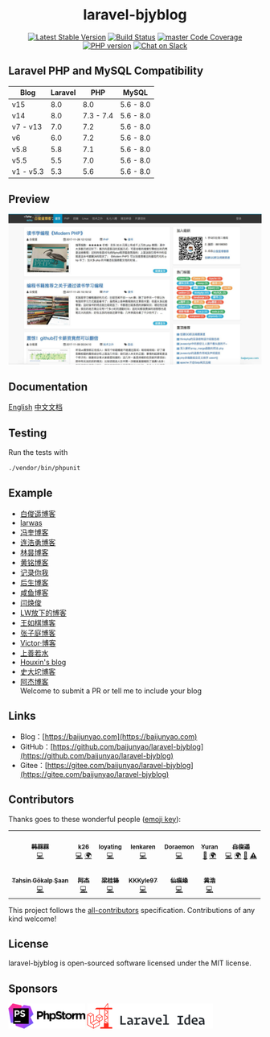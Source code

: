 <h1 align="center">laravel-bjyblog</h1>
<p align="center">
    <a href="https://packagist.org/packages/baijunyao/laravel-bjyblog"><img alt="Latest Stable Version" src="https://img.shields.io/packagist/v/baijunyao/laravel-bjyblog.svg?logo=packagist"/></a>
    <a href="https://github.com/baijunyao/laravel-bjyblog/actions?query=branch%3Amaster"><img alt="Build Status" src="https://github.com/baijunyao/laravel-bjyblog/workflows/CI/badge.svg?branch=master"/></a>
    <a href="https://codecov.io/gh/baijunyao/laravel-bjyblog/branch/master"><img alt="master Code Coverage" src="https://img.shields.io/codecov/c/github/baijunyao/laravel-bjyblog?logo=codecov"/></a>
    <a href="https://packagist.org/packages/baijunyao/laravel-bjyblog"><img alt="PHP version" src="https://img.shields.io/packagist/php-v/baijunyao/laravel-bjyblog.svg?logo=php"/></a>
    <a href="https://join.slack.com/t/baijunyao/shared_invite/enQtNjU3Nzk4Nzk4NjU3LWRhYmI4YmI3YjhjOTQyZGE2YTA3OTZjMjlhNGM4ZWQyNzNiOTMyYWI5YzAzYmE0ZDBhNmVjOWU1NTc4MWIxMzc"><img src="https://img.shields.io/badge/Slack%20%23laravel--bjyblog-join-orange.svg?logo=slack" alt="Chat on Slack"></a>
</p>

## Laravel PHP and MySQL Compatibility

| Blog | Laravel | PHP | MySQL |
| --- | --- | --- | --- |
| v15 | 8.0 | 8.0 | 5.6 - 8.0 |
| v14 | 8.0 | 7.3 - 7.4 | 5.6 - 8.0 |
| v7 - v13 | 7.0 | 7.2 | 5.6 - 8.0 |
| v6 | 6.0 | 7.2 | 5.6 - 8.0 |
| v5.8 | 5.8 | 7.1 | 5.6 - 8.0 |
| v5.5 | 5.5 | 7.0 | 5.6 - 8.0 |
| v1 - v5.3 | 5.3 | 5.6 | 5.6 - 8.0 |

## Preview

![laravel-bjyblog](./resources/readme/preview.jpg)

## Documentation

[English](https://baijunyao.com/docs/laravel-bjyblog/en) [中文文档](https://baijunyao.com/docs/laravel-bjyblog)  

## Testing

Run the tests with

```bash
./vendor/bin/phpunit
```

## Example

- [白俊遥博客](https://baijunyao.com)
- [larwas](https://www.larwas.com)
- [冯奎博客](https://fengkui.net)
- [连浩勇博客](https://lhyong.cn)
- [林昙博客](http://blog.umaske.com)
- [黄铭博客](https://blog.8ary.com)
- [记录你我](https://recwe.com)
- [后生博客](https://blog.w3ww.com)
- [咸鱼博客](http://www.tao3210.com)
- [闫焕俊](https://www.lovemoney.store)
- [LW放下的博客](http://www.putyy.com)
- [王如棋博客](http://wangruqi.top)
- [张子庭博客](https://www.loyating.com)
- [Victor·博客](http://victorblog.top)
- [上善若水](https://www.cassi.top)
- [Houxin's blog](https://www.wku8.com)
- [史大坨博客](https://www.shidatuos.cn)
- [阿杰博客](https://www.x-ac.cn)  
Welcome to submit a PR or tell me to include your blog

## Links

- Blog：[https://baijunyao.com](https://baijunyao.com)
- GitHub：[https://github.com/baijunyao/laravel-bjyblog](https://github.com/baijunyao/laravel-bjyblog)
- Gitee：[https://gitee.com/baijunyao/laravel-bjyblog](https://gitee.com/baijunyao/laravel-bjyblog)

## Contributors

Thanks goes to these wonderful people ([emoji key](https://allcontributors.org/docs/en/emoji-key)):

<!-- ALL-CONTRIBUTORS-LIST:START - Do not remove or modify this section -->
<!-- prettier-ignore-start -->
<!-- markdownlint-disable -->
<table>
  <tr>
    <td align="center"><a href="https://www.hanjiaxin.com"><img src="https://avatars2.githubusercontent.com/u/27951114?v=4?s=100" width="100px;" alt=""/><br /><sub><b>韩槑槑</b></sub></a><br /><a href="https://github.com/baijunyao/laravel-bjyblog/commits?author=Han-MeiM" title="Code">💻</a></td>
    <td align="center"><a href="https://github.com/khyoz"><img src="https://avatars1.githubusercontent.com/u/26684951?v=4?s=100" width="100px;" alt=""/><br /><sub><b>k26</b></sub></a><br /><a href="https://github.com/baijunyao/laravel-bjyblog/commits?author=khyoz" title="Code">💻</a> <a href="#translation-khyoz" title="Translation">🌍</a></td>
    <td align="center"><a href="https://www.loyating.com"><img src="https://avatars1.githubusercontent.com/u/5088390?v=4?s=100" width="100px;" alt=""/><br /><sub><b>loyating</b></sub></a><br /><a href="https://github.com/baijunyao/laravel-bjyblog/commits?author=loyating" title="Code">💻</a></td>
    <td align="center"><a href="https://github.com/lenkaren"><img src="https://avatars2.githubusercontent.com/u/10875170?v=4?s=100" width="100px;" alt=""/><br /><sub><b>lenkaren</b></sub></a><br /><a href="https://github.com/baijunyao/laravel-bjyblog/commits?author=lenkaren" title="Code">💻</a></td>
    <td align="center"><a href="https://github.com/shukunwang"><img src="https://avatars2.githubusercontent.com/u/16896140?v=4?s=100" width="100px;" alt=""/><br /><sub><b>Doraemon</b></sub></a><br /><a href="https://github.com/baijunyao/laravel-bjyblog/commits?author=shukunwang" title="Code">💻</a></td>
    <td align="center"><a href="http://xtty.ru"><img src="https://avatars1.githubusercontent.com/u/253228?v=4?s=100" width="100px;" alt=""/><br /><sub><b>Yuran</b></sub></a><br /><a href="https://github.com/baijunyao/laravel-bjyblog/issues?q=author%3Ayuri25" title="Bug reports">🐛</a> <a href="#translation-yuri25" title="Translation">🌍</a></td>
    <td align="center"><a href="https://baijunyao.com"><img src="https://avatars1.githubusercontent.com/u/9360694?v=4?s=100" width="100px;" alt=""/><br /><sub><b>白俊遥</b></sub></a><br /><a href="https://github.com/baijunyao/laravel-bjyblog/commits?author=baijunyao" title="Code">💻</a> <a href="#translation-baijunyao" title="Translation">🌍</a> <a href="https://github.com/baijunyao/laravel-bjyblog/commits?author=baijunyao" title="Documentation">📖</a> <a href="https://github.com/baijunyao/laravel-bjyblog/commits?author=baijunyao" title="Tests">⚠️</a></td>
  </tr>
  <tr>
    <td align="center"><a href="http://tahsingokalp.com"><img src="https://avatars1.githubusercontent.com/u/3122047?v=4?s=100" width="100px;" alt=""/><br /><sub><b>Tahsin Gökalp Şaan</b></sub></a><br /><a href="https://github.com/baijunyao/laravel-bjyblog/commits?author=TahsinGokalp" title="Code">💻</a></td>
    <td align="center"><a href="https://github.com/xyj2156"><img src="https://avatars3.githubusercontent.com/u/22341646?v=4?s=100" width="100px;" alt=""/><br /><sub><b>阿杰</b></sub></a><br /><a href="https://github.com/baijunyao/laravel-bjyblog/commits?author=xyj2156" title="Code">💻</a></td>
    <td align="center"><a href="https://findcat.cn/"><img src="https://avatars1.githubusercontent.com/u/37197772?v=4?s=100" width="100px;" alt=""/><br /><sub><b>梁桂锋</b></sub></a><br /><a href="https://github.com/baijunyao/laravel-bjyblog/commits?author=liangguifeng" title="Code">💻</a></td>
    <td align="center"><a href="https://github.com/KKKyle97"><img src="https://avatars3.githubusercontent.com/u/68265288?v=4?s=100" width="100px;" alt=""/><br /><sub><b>KKKyle97</b></sub></a><br /><a href="https://github.com/baijunyao/laravel-bjyblog/commits?author=KKKyle97" title="Code">💻</a></td>
    <td align="center"><a href="https://github.com/xianhenyuan"><img src="https://avatars2.githubusercontent.com/u/46096860?v=4?s=100" width="100px;" alt=""/><br /><sub><b>仙痕缘</b></sub></a><br /><a href="https://github.com/baijunyao/laravel-bjyblog/commits?author=xianhenyuan" title="Code">💻</a></td>
    <td align="center"><a href="https://github.com/huanghao9015"><img src="https://avatars.githubusercontent.com/u/22438602?v=4?s=100" width="100px;" alt=""/><br /><sub><b>黄浩</b></sub></a><br /><a href="https://github.com/baijunyao/laravel-bjyblog/commits?author=huanghao9015" title="Code">💻</a></td>
  </tr>
</table>

<!-- markdownlint-restore -->
<!-- prettier-ignore-end -->

<!-- ALL-CONTRIBUTORS-LIST:END -->

This project follows the [all-contributors](https://github.com/all-contributors/all-contributors) specification. Contributions of any kind welcome!

## License

laravel-bjyblog is open-sourced software licensed under the MIT license.

## Sponsors

[![PHPStorm](./resources/readme/phpstorm.png)](https://www.jetbrains.com/phpstorm)
[![Laravel-idea](./resources/readme/laravel-idea.png)](https://laravel-idea.com)
